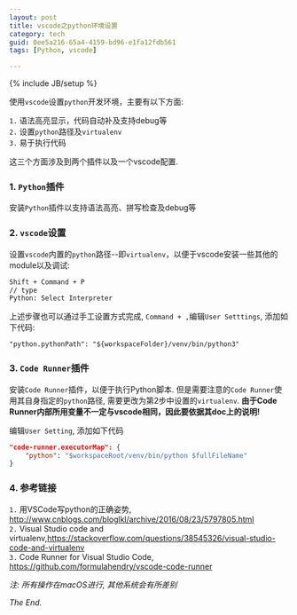 ```yaml
---
layout: post
title: vscode之python环境设置
category: tech
guid: 0ee5a216-65a4-4159-bd96-e1fa12fdb561
tags: [Python, vscode]

---
```

{% include JB/setup %}

使用`vscode`设置`python`开发环境，主要有以下方面:

`1.` 语法高亮显示，代码自动补及支持debug等  
`2.` 设置`python`路径及`virtualenv`  
`3.` 易于执行代码

这三个方面涉及到两个插件以及一个vscode配置.

### 1. `Python`插件
安装`Python`插件以支持语法高亮、拼写检查及debug等

### 2. `vscode`设置
设置`vscode`内置的`python`路径--即`virtualenv`，以便于vscode安装一些其他的module以及调试:

```bash
Shift + Command + P
// type 
Python: Select Interpreter
```

上述步骤也可以通过手工设置方式完成, `Command + ,`编辑`User Setttings`, 添加如下代码:


```
"python.pythonPath": "${workspaceFolder}/venv/bin/python3"
``` 

### 3. `Code Runner`插件
安装`Code Runner`插件，以便于执行Python脚本. 但是需要注意的`Code Runner`使用其自身指定的`python`路径, 需要更改为第2步中设置的`virtualenv`. **由于Code Runner内部所用变量不一定与vscode相同，因此要依据其doc上的说明!**

编辑`User Setting`, 添加如下代码

```json
"code-runner.executorMap": { 
	"python": "$workspaceRoot/venv/bin/python $fullFileName" 
} 
```

### 4. 参考链接
`1.` 用VSCode写python的正确姿势, <http://www.cnblogs.com/bloglkl/archive/2016/08/23/5797805.html>  
`2.` Visual Studio code and virtualenv,<https://stackoverflow.com/questions/38545326/visual-studio-code-and-virtualenv>  
`3.` Code Runner for Visual Studio Code, <https://github.com/formulahendry/vscode-code-runner>  

*注: 所有操作在macOS进行, 其他系统会有所差别*


*The End.*
